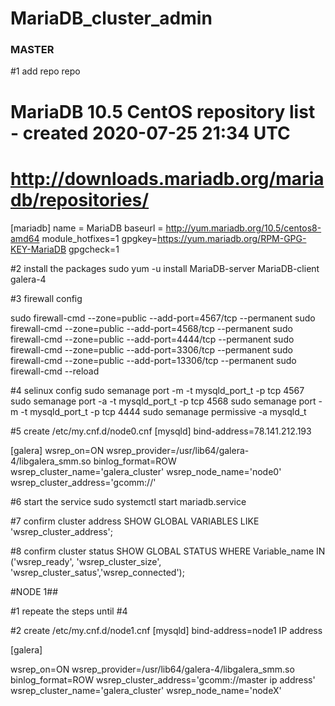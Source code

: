 # MariaDB_cluster_admin

### MASTER ###
#1 add repo repo
# MariaDB 10.5 CentOS repository list - created 2020-07-25 21:34 UTC
# http://downloads.mariadb.org/mariadb/repositories/
[mariadb]
name = MariaDB
baseurl = http://yum.mariadb.org/10.5/centos8-amd64
module_hotfixes=1
gpgkey=https://yum.mariadb.org/RPM-GPG-KEY-MariaDB
gpgcheck=1

#2 install the packages
sudo yum -u install MariaDB-server MariaDB-client galera-4

#3 firewall config

sudo firewall-cmd --zone=public --add-port=4567/tcp --permanent
sudo firewall-cmd --zone=public --add-port=4568/tcp --permanent
sudo firewall-cmd --zone=public --add-port=4444/tcp --permanent
sudo firewall-cmd --zone=public --add-port=3306/tcp --permanent
sudo firewall-cmd --zone=public --add-port=13306/tcp --permanent
sudo firewall-cmd --reload

#4 selinux config
sudo semanage port -m -t mysqld_port_t -p tcp 4567
sudo semanage port -a -t mysqld_port_t -p tcp 4568
sudo semanage port -m -t mysqld_port_t -p tcp 4444
sudo semanage permissive -a mysqld_t


#5 create /etc/my.cnf.d/node0.cnf
[mysqld]
bind-address=78.141.212.193

[galera]
wsrep_on=ON
wsrep_provider=/usr/lib64/galera-4/libgalera_smm.so
binlog_format=ROW
wsrep_cluster_name='galera_cluster'
wsrep_node_name='node0'
wsrep_cluster_address='gcomm://'

#6 start the service
sudo systemctl start mariadb.service

#7 confirm cluster address
SHOW GLOBAL VARIABLES LIKE 'wsrep_cluster_address';

#8 confirm cluster status
SHOW GLOBAL STATUS WHERE Variable_name IN ('wsrep_ready', 'wsrep_cluster_size', 'wsrep_cluster_satus','wsrep_connected');

#NODE 1##

#1 repeate the steps until #4

#2 create /etc/my.cnf.d/node1.cnf
[mysqld]
bind-address=node1 IP address

[galera]

wsrep_on=ON
wsrep_provider=/usr/lib64/galera-4/libgalera_smm.so
binlog_format=ROW
wsrep_cluster_address='gcomm://master ip address'
wsrep_cluster_name='galera_cluster'
wsrep_node_name='nodeX'
